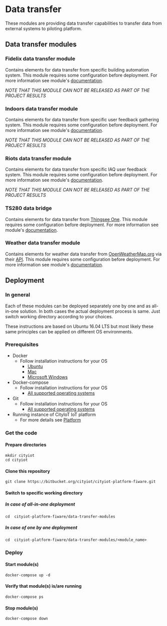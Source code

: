 # Data transfer
These modules are providing data transfer capabilities to transfer data from external systems to piloting platform. 

## Data transfer modules

### Fidelix data transfer module
Contains elements for data transfer from specific building automation system. This module requires some configuration before deployment. For more information see module's [documentation](./fidelix_data_transfer_module).

_NOTE THAT THIS MODULE CAN NOT BE RELEASED AS PART OF THE PROJECT RESULTS_


### Indoors data transfer module
Contains elements for data transfer from specific user feedback gathering system. This module requires some configuration before deployment. For more information see module's [documentation](./indoors_data_transfer_module).

_NOTE THAT THIS MODULE CAN NOT BE RELEASED AS PART OF THE PROJECT RESULTS_


### Riots data transfer module
Contains elements for data transfer from specific IAQ user feedback system. This module requires some configuration before deployment. For more information see module's [documentation](./riots_data_transfer_module).

_NOTE THAT THIS MODULE CAN NOT BE RELEASED AS PART OF THE PROJECT RESULTS_


### TS280 data bridge
Contains elements for data transfer from [Thingsee One](https://thingsee.com/thingsee-one/). This module requires some configuration before deployment. For more information see module's [documentation](./ts280_data_bridge).


### Weather data transfer module
Contains elements for weather data transfer from [OpenWeatherMap.org](https://openweathermap.org/) via their [API](https://openweathermap.org/current).  This module requires some configuration before deployment. For more information see module's [documentation](./weather_data_transfer_module).


## Deployment

### In general
Each of these modules can be deployed separately one by one and as all-in-one solution. In both cases the actual deployment process is same. Just switch working directory according to your choices.

These instructions are based on Ubuntu 16.04 LTS but most likely these same principles can be applied on different OS environments.   

### Prerequisites

- Docker
    - Follow installation instructions for your OS
        - [Ubuntu](https://docs.docker.com/install/linux/docker-ce/ubuntu/)
        - [Mac](https://docs.docker.com/docker-for-mac/install/)
        - [Microsoft Windows](https://docs.docker.com/docker-for-windows/install/)
- Docker-compose
    - Follow installation instructions for your OS
        - [All supported operating systems](https://docs.docker.com/compose/install/)
- Git
    - Follow installation instructions for your OS
        - [All supported operating systems](https://git-scm.com/book/en/v2/Getting-Started-Installing-Git)
- Running instance of CityIoT IoT platform
    - For more details see [Platform](../platform) 


### Get the code

#### Prepare directories

    mkdir cityiot
    cd cityiot

#### Clone this repository 

    git clone https://bitbucket.org/cityiot/cityiot-platform-fiware.git
    
    
#### Switch to specific working directory

##### In case of all-in-one deployment 

    cd  cityiot-platform-fiware/data-transfer-modules

##### In case of one by one deployment 

    cd  cityiot-platform-fiware/data-transfer-modules/<module_name>

### Deploy

#### Start module(s)  

    docker-compose up -d

#### Verify that module(s) is/are running  

    docker-compose ps

#### Stop module(s)

    docker-compose down
    
    

